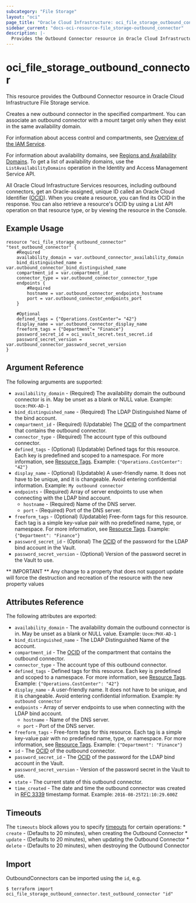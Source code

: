 ```yaml
---
subcategory: "File Storage"
layout: "oci"
page_title: "Oracle Cloud Infrastructure: oci_file_storage_outbound_connector"
sidebar_current: "docs-oci-resource-file_storage-outbound_connector"
description: |-
  Provides the Outbound Connector resource in Oracle Cloud Infrastructure File Storage service
---
```


# oci_file_storage_outbound_connector
This resource provides the Outbound Connector resource in Oracle Cloud Infrastructure File Storage service.

Creates a new outbound connector in the specified compartment.
You can associate an outbound connector with a mount target only when
they exist in the same availability domain.

For information about access control and compartments, see
[Overview of the IAM
Service](https://docs.cloud.oracle.com/iaas/Content/Identity/Concepts/overview.htm).

For information about availability domains, see [Regions and
Availability Domains](https://docs.cloud.oracle.com/iaas/Content/General/Concepts/regions.htm).
To get a list of availability domains, use the
`ListAvailabilityDomains` operation in the Identity and Access
Management Service API.

All Oracle Cloud Infrastructure Services resources, including
outbound connectors, get an Oracle-assigned, unique ID called an
Oracle Cloud Identifier ([OCID](https://docs.cloud.oracle.com/iaas/Content/General/Concepts/identifiers.htm)).
When you create a resource, you can find its OCID in the response.
You can also retrieve a resource's OCID by using a List API operation on that resource
type, or by viewing the resource in the Console.


## Example Usage

```hcl
resource "oci_file_storage_outbound_connector" "test_outbound_connector" {
	#Required
	availability_domain = var.outbound_connector_availability_domain
	bind_distinguished_name = var.outbound_connector_bind_distinguished_name
	compartment_id = var.compartment_id
	connector_type = var.outbound_connector_connector_type
	endpoints {
		#Required
		hostname = var.outbound_connector_endpoints_hostname
		port = var.outbound_connector_endpoints_port
	}

	#Optional
	defined_tags = {"Operations.CostCenter"= "42"}
	display_name = var.outbound_connector_display_name
	freeform_tags = {"Department"= "Finance"}
	password_secret_id = oci_vault_secret.test_secret.id
	password_secret_version = var.outbound_connector_password_secret_version
}
```

## Argument Reference

The following arguments are supported:

* `availability_domain` - (Required) The availability domain the outbound connector is in. May be unset as a blank or NULL value.  Example: `Uocm:PHX-AD-1` 
* `bind_distinguished_name` - (Required) The LDAP Distinguished Name of the bind account. 
* `compartment_id` - (Required) (Updatable) The [OCID](https://docs.cloud.oracle.com/iaas/Content/General/Concepts/identifiers.htm) of the compartment that contains the outbound connector.
* `connector_type` - (Required) The account type of this outbound connector.
* `defined_tags` - (Optional) (Updatable) Defined tags for this resource. Each key is predefined and scoped to a namespace. For more information, see [Resource Tags](https://docs.cloud.oracle.com/iaas/Content/General/Concepts/resourcetags.htm). Example: `{"Operations.CostCenter": "42"}` 
* `display_name` - (Optional) (Updatable) A user-friendly name. It does not have to be unique, and it is changeable. Avoid entering confidential information.  Example: `My outbound connector` 
* `endpoints` - (Required) Array of server endpoints to use when connecting with the LDAP bind account. 
	* `hostname` - (Required) Name of the DNS server.
	* `port` - (Required) Port of the DNS server.
* `freeform_tags` - (Optional) (Updatable) Free-form tags for this resource. Each tag is a simple key-value pair with no predefined name, type, or namespace. For more information, see [Resource Tags](https://docs.cloud.oracle.com/iaas/Content/General/Concepts/resourcetags.htm). Example: `{"Department": "Finance"}` 
* `password_secret_id` - (Optional) The [OCID](https://docs.cloud.oracle.com/iaas/Content/General/Concepts/identifiers.htm) of the password for the LDAP bind account in the Vault.
* `password_secret_version` - (Optional) Version of the password secret in the Vault to use.


** IMPORTANT **
Any change to a property that does not support update will force the destruction and recreation of the resource with the new property values

## Attributes Reference

The following attributes are exported:

* `availability_domain` - The availability domain the outbound connector is in. May be unset as a blank or NULL value.  Example: `Uocm:PHX-AD-1` 
* `bind_distinguished_name` - The LDAP Distinguished Name of the account.
* `compartment_id` - The [OCID](https://docs.cloud.oracle.com/iaas/Content/General/Concepts/identifiers.htm) of the compartment that contains the outbound connector.
* `connector_type` - The account type of this outbound connector.
* `defined_tags` - Defined tags for this resource. Each key is predefined and scoped to a namespace. For more information, see [Resource Tags](https://docs.cloud.oracle.com/iaas/Content/General/Concepts/resourcetags.htm). Example: `{"Operations.CostCenter": "42"}` 
* `display_name` - A user-friendly name. It does not have to be unique, and it is changeable. Avoid entering confidential information.  Example: `My outbound connector` 
* `endpoints` - Array of server endpoints to use when connecting with the LDAP bind account. 
	* `hostname` - Name of the DNS server.
	* `port` - Port of the DNS server.
* `freeform_tags` - Free-form tags for this resource. Each tag is a simple key-value pair with no predefined name, type, or namespace. For more information, see [Resource Tags](https://docs.cloud.oracle.com/iaas/Content/General/Concepts/resourcetags.htm). Example: `{"Department": "Finance"}` 
* `id` - The [OCID](https://docs.cloud.oracle.com/iaas/Content/General/Concepts/identifiers.htm) of the outbound connector.
* `password_secret_id` - The [OCID](https://docs.cloud.oracle.com/iaas/Content/General/Concepts/identifiers.htm) of the password for the LDAP bind account in the Vault.
* `password_secret_version` - Version of the password secret in the Vault to use.
* `state` - The current state of this outbound connector.
* `time_created` - The date and time the outbound connector was created in [RFC 3339](https://tools.ietf.org/rfc/rfc3339) timestamp format.  Example: `2016-08-25T21:10:29.600Z` 

## Timeouts

The `timeouts` block allows you to specify [timeouts](https://registry.terraform.io/providers/oracle/oci/latest/docs/guides/changing_timeouts) for certain operations:
	* `create` - (Defaults to 20 minutes), when creating the Outbound Connector
	* `update` - (Defaults to 20 minutes), when updating the Outbound Connector
	* `delete` - (Defaults to 20 minutes), when destroying the Outbound Connector


## Import

OutboundConnectors can be imported using the `id`, e.g.

```
$ terraform import oci_file_storage_outbound_connector.test_outbound_connector "id"
```

